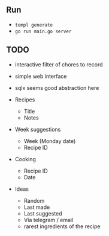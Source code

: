 ## Run

- `templ generate`
- `go run main.go server`

## TODO

- interactive filter of chores to record
- simple web interface
- sqlx seems good abstraction here

- Recipes
  - Title
  - Notes
- Week suggestions
  - Week (Monday date)
  - Recipe ID
- Cooking

  - Recipe ID
  - Date

- Ideas
  - Random
  - Last made
  - Last suggested
  - Via telegram / email
  - rarest ingredients of the recipe
